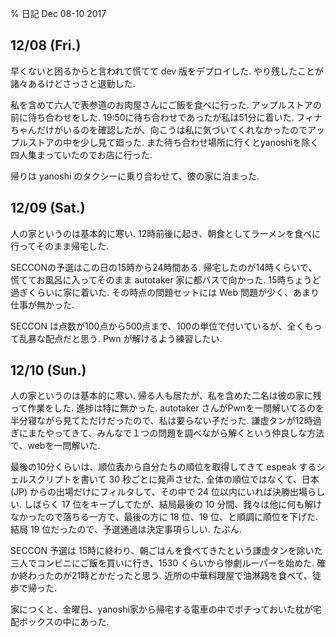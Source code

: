 % 日記 Dec 08-10 2017

## 12/08 (Fri.)

早くないと困るからと言われて慌てて dev 版をデプロイした.
やり残したことが諸々あるけどさっさと退勤した.

私を含めて六人で表参道のお肉屋さんにご飯を食べに行った.
アップルストアの前に待ち合わせをした.
19:50に待ち合わせであったが私は51分に着いた.
フィナちゃんだけがいるのを確認したが、向こうは私に気づいてくれなかったのでアップルストアの中を少し見て廻った.
また待ち合わせ場所に行くとyanoshiを除く四人集まっていたのでお店に行った.

帰りは yanoshi のタクシーに乗り合わせて、彼の家に泊まった.

## 12/09 (Sat.)

人の家というのは基本的に寒い.
12時前後に起き、朝食としてラーメンを食べに行ってそのまま帰宅した.

SECCONの予選はこの日の15時から24時間ある.
帰宅したのが14時くらいで、慌ててお風呂に入ってそのまま autotaker 家に都バスで向かった.
15時ちょうど過ぎくらいに家に着いた.
その時点の問題セットには Web 問題が少く、あまり仕事が無かった.

SECCON は点数が100点から500点まで、100の単位で付いているが、全くもって乱暴な配点だと思う.
Pwn が解けるよう練習したい.

## 12/10 (Sun.)

人の家というのは基本的に寒い.
帰る人も居たが、私を含めた二名は彼の家に残って作業をした.
進捗は特に無かった.
autotaker さんがPwnを一問解いてるのを半分寝ながら見てただけだったので、私は要らない子だった.
謙虚タンが12時過ぎにまたやってきて、みんなで１つの問題を調べながら解くという仲良しな方法で、webを一問解いた.

最後の10分くらいは、順位表から自分たちの順位を取得してきて espeak するシェルスクリプトを書いて 30 秒ごとに発声させた.
全体の順位ではなくて、日本 (JP) からの出場だけにフィルタして、その中で 24 位以内にいれば決勝出場らしい.
しばらく 17 位をキープしてたが、結局最後の 10 分間、我々は他に何も解けなかったので落ちる一方で、最後の方に 18 位、19 位、と順調に順位を下げた.
結局 19 位だったので、予選通過は決定事項らしい. たぶん.

SECCON 予選は 15時に終わり、朝ごはんを食べてきたという謙虚タンを除いた三人でコンビニにご飯を買いに行き、1530 くらいから惨劇ルーパーを始めた.
確か終わったのが21時とかだったと思う.
近所の中華料理屋で油淋鶏を食べて、徒歩で帰った.

家につくと、金曜日、yanoshi家から帰宅する電車の中でポチっておいた枕が宅配ボックスの中にあった.
